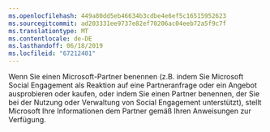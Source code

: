 ```yaml
---
ms.openlocfilehash: 449a80dd5eb46634b3cdbe4e6ef5c16515952623
ms.sourcegitcommit: ad203331ee9737e82ef70206ac04eeb72a5f9c7f
ms.translationtype: MT
ms.contentlocale: de-DE
ms.lasthandoff: 06/18/2019
ms.locfileid: "67212401"
---
```

Wenn Sie einen Microsoft-Partner benennen (z.B. indem Sie Microsoft Social Engagement als Reaktion auf eine Partneranfrage oder ein Angebot ausprobieren oder kaufen, oder indem Sie einen Partner benennen, der Sie bei der Nutzung oder Verwaltung von Social Engagement unterstützt), stellt Microsoft Ihre Informationen dem Partner gemäß Ihren Anweisungen zur Verfügung.